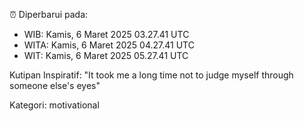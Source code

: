 ⏰ Diperbarui pada:
- WIB: Kamis, 6 Maret 2025 03.27.41 UTC
- WITA: Kamis, 6 Maret 2025 04.27.41 UTC
- WIT: Kamis, 6 Maret 2025 05.27.41 UTC

Kutipan Inspiratif:
"It took me a long time not to judge myself through someone else's eyes"


Kategori: motivational

